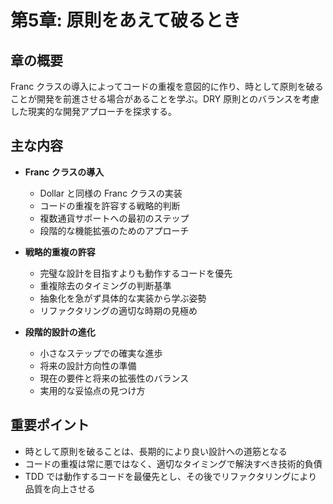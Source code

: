 # 第5章: 原則をあえて破るとき

## 章の概要
Franc クラスの導入によってコードの重複を意図的に作り、時として原則を破ることが開発を前進させる場合があることを学ぶ。DRY 原則とのバランスを考慮した現実的な開発アプローチを探求する。

## 主な内容
- **Franc クラスの導入**
  - Dollar と同様の Franc クラスの実装
  - コードの重複を許容する戦略的判断
  - 複数通貨サポートへの最初のステップ
  - 段階的な機能拡張のためのアプローチ

- **戦略的重複の許容**
  - 完璧な設計を目指すよりも動作するコードを優先
  - 重複除去のタイミングの判断基準
  - 抽象化を急がず具体的な実装から学ぶ姿勢
  - リファクタリングの適切な時期の見極め

- **段階的設計の進化**
  - 小さなステップでの確実な進歩
  - 将来の設計方向性の準備
  - 現在の要件と将来の拡張性のバランス
  - 実用的な妥協点の見つけ方

## 重要ポイント
- 時として原則を破ることは、長期的により良い設計への道筋となる
- コードの重複は常に悪ではなく、適切なタイミングで解決すべき技術的負債
- TDD では動作するコードを最優先とし、その後でリファクタリングにより品質を向上させる